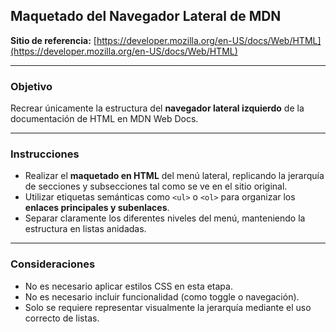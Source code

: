 ## Maquetado del Navegador Lateral de MDN

**Sitio de referencia:** [https://developer.mozilla.org/en-US/docs/Web/HTML](https://developer.mozilla.org/en-US/docs/Web/HTML)

---

### Objetivo

Recrear únicamente la estructura del **navegador lateral izquierdo** de la documentación de HTML en MDN Web Docs.

---

### Instrucciones

- Realizar el **maquetado en HTML** del menú lateral, replicando la jerarquía de secciones y subsecciones tal como se ve en el sitio original.
- Utilizar etiquetas semánticas como `<ul>` o `<ol>` para organizar los **enlaces principales y subenlaces**.
- Separar claramente los diferentes niveles del menú, manteniendo la estructura en listas anidadas.

---

### Consideraciones

- No es necesario aplicar estilos CSS en esta etapa.
- No es necesario incluir funcionalidad (como toggle o navegación).
- Solo se requiere representar visualmente la jerarquía mediante el uso correcto de listas.
